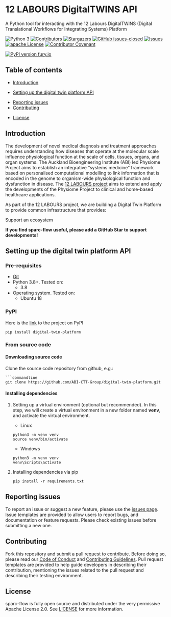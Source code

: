 # 12 LABOURS DigitalTWINS API
A Python tool for interacting with the 12 Labours DigitalTWINS (Digital Translational Workflows for Integrating Systems) Platform

![Python 3](https://img.shields.io/badge/Python->=3.8-blue)
[![Contributors][contributors-shield]][contributors-url]
[![Stargazers][stars-shield]][stars-url]
[![GitHub issues-closed](https://img.shields.io/github/issues-closed/ABI-CTT-Group/digital-twin-platform.svg)](https://GitHub.com/ABI-CTT-Group/digital-twin-platform/issues?q=is%3Aissue+is%3Aclosed)
[![Issues][issues-shield]][issues-url]
[![apache License][license-shield]][license-url]
[![Contributor Covenant](https://img.shields.io/badge/Contributor%20Covenant-2.1-4baaaa.svg)](code_of_conduct.md)
<!--* [![DOI](https://zenodo.org/badge/XXXX.svg)](https://zenodo.org/badge/latestdoi/XXXXX) -->
[![PyPI version fury.io](https://badge.fury.io/py/digital-twin-platform.svg)](https://pypi.python.org/pypi/digtial-twin-platform/)

[contributors-shield]: https://img.shields.io/github/contributors/ABI-CTT-Group/digital-twin-platform.svg?style=flat-square
[contributors-url]: https://github.com/ABI-CTT-Group/digital-twin-platform/graphs/contributors
[stars-shield]: https://img.shields.io/github/stars/ABI-CTT-Group/digital-twin-platform.svg?style=flat-square
[stars-url]: https://github.com/ABI-CTT-Group/digital-twin-platform/stargazers
[issues-shield]: https://img.shields.io/github/issues/ABI-CTT-Group/digital-twin-platform.svg?style=flat-square
[issues-url]: https://github.com/ABI-CTT-Group/digital-twin-platform/issues
[license-shield]: https://img.shields.io/github/license/ABI-CTT-Group/digital-twin-platform.svg?style=flat-square
[license-url]: https://github.com/ABI-CTT-Group/digital-twin-platform/blob/master/LICENSE
[lines-of-code-shield]: https://img.shields.io/tokei/lines/github/ABI-CTT-Group/digital-twin-platform
[lines-of-code-url]: #

## Table of contents
* [Introduction](#introduction)
<!--* * [The problem](#the-problem) -->
<!--* * [Our solution - XXXXXX](#our-solution---XXXXX) -->
<!--* * [Impact and vision](#impact-and-vision) -->
<!--* * [Future developments](#future-developments) -->
* [Setting up the digital twin platform API](#setting-up-the-digital-twin-platform-API)
<!--* * [Using XXXX](#using-XXXX) -->
* [Reporting issues](#reporting-issues)
* [Contributing](#contributing)
<!--* * [Cite us](#cite-us) -->
<!--* * [FAIR practices](#fair-practices) -->
* [License](#license)
<!--* * * [Team](#team) -->
<!--* * * [Acknowledgements](#acknowledgements) -->

## Introduction
The development of novel medical diagnosis and treatment approaches requires understanding how diseases that operate at the molecular scale influence physiological function at the scale of cells, tissues, organs, and organ systems. The Auckland Bioengineering Institute (ABI) led Physiome Project aims to establish an integrative “systems medicine” framework based on personalised computational modelling to link information that is encoded in the genome to organism-wide physiological function and dysfunction in disease. The [12 LABOURS project](https://www.auckland.ac.nz/en/abi/our-research/research-groups-themes/12-Labours.html) aims to extend and apply the developments of the Physiome Project to clinical and home-based healthcare applications.

As part of the 12 LABOURS project, we are building a Digital Twin Platform to provide common infrastructure that provides:

Support an ecosystem 

**If you find sparc-flow useful, please add a GitHub Star to support developments!**

## Setting up the digital twin platform API

### Pre-requisites 
- [Git](https://git-scm.com/)
- Python 3.8+. Tested on:
   - 3.8
- Operating system. Tested on:
  - Ubuntu 18
   
### PyPI

Here is the [link](https://pypi.org/project/digital-twin-platform/) to the project on PyPI
```
pip install digital-twin-platform
```

### From source code

#### Downloading source code
Clone the source code repository from github, e.g.:
```
```commandline
git clone https://github.com/ABI-CTT-Group/digital-twin-platform.git
```

#### Installing dependencies

1. Setting up a virtual environment (optional but recommended). 
   In this step, we will create a virtual environment in a new folder named **venv**, 
   and activate the virtual environment.
   
   * Linux
   ```
   python3 -m venv venv
   source venv/bin/activate
   ```
   
   * Windows
   ```
   python3 -m venv venv
   venv\Scripts\activate
   ```
   
2. Installing dependencies via pip
    ```
    pip install -r requirements.txt
    ```
    
## Reporting issues 
To report an issue or suggest a new feature, please use the [issues page](https://github.com/ABI-CTT-Group/digital-twin-platform/issues). Issue templates are provided to allow users to report bugs, and documentation or feature requests. Please check existing issues before submitting a new one.

## Contributing
Fork this repository and submit a pull request to contribute. Before doing so, please read our [Code of Conduct](https://github.com/ABI-CTT-Group/digital-twin-platform/blob/master/CODE_OF_CONDUCT.md) and [Contributing Guidelines](https://github.com/ABI-CTT-Group/digital-twin-platform/blob/master/CONTRIBUTING.md). Pull request templates are provided to help guide developers in describing their contribution, mentioning the issues related to the pull request and describing their testing environment. 

## License
sparc-flow is fully open source and distributed under the very permissive Apache License 2.0. See [LICENSE](https://github.com/ABI-CTT-Group/digital-twin-platform/blob/main/LICENSE) for more information.
